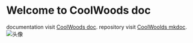 # Welcome to CoolWoods doc

documentation visit [CoolWoods doc](https://coolwoods.github.io/mkdocs/).
repository visit [CoolWoolds mkdoc](https://github.com/CoolWoods/mkdocs).
![头像](https://cdn.jsdelivr.net/gh/CoolWoods/images@main/202409051615971.png)
